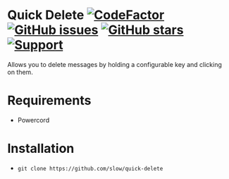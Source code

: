 # Quick Delete [![CodeFactor](https://www.codefactor.io/repository/github/slow/quick-delete/badge)](https://www.codefactor.io/repository/github/slow/quick-delete) [![GitHub issues](https://img.shields.io/github/issues/slow/quick-delete?style=flat)](https://github.com/slow/quick-delete/issues) [![GitHub stars](https://img.shields.io/github/stars/slow/quick-delete?style=flat)](https://github.com/slow/quick-delete/stargazers) [![Support](https://img.shields.io/discord/887015827134632057)](https://discord.gg/HQ5N7Rcajc)

Allows you to delete messages by holding a configurable key and clicking on them.

# Requirements

-  Powercord

# Installation

-  `git clone https://github.com/slow/quick-delete`
